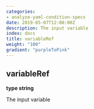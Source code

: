 ```yaml
---
categories:
- analyze-yaml-condition-specs
date: 2019-05-07T12:00:00Z
description: The input variable
index: docs
title: variableRef
weight: "100"
gradient: "purpleToPink"
---
```


## variableRef

**type string**

The input variable


